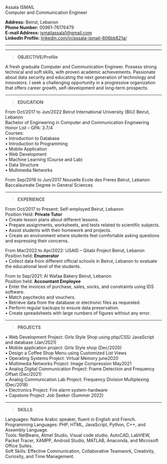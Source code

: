<p>Assala ISMAIL<br>
Computer and Communication Engineer</p>
<p><strong>Address:</strong> Beirut, Lebanon<br>
<strong>Phone Number:</strong> 00961-76176479<br>
<strong>E-mail Address:</strong> <a href="mailto:ismailassala1@gmail.com">ismailassala1@gmail.com</a><br>
<strong>LinkedIn Profile:</strong> <a href="http://linkedin.com/in/assala-ismail-606bb821a/">linkedin.com/in/assala-ismail-606bb821a/</a></p>

---
---

> <p><strong>OBJECTIVE/Profile</strong><br>
A fresh graduate Computer and Communication Engineer. Possess strong technical and soft skills, with proven academic achievements. Passionate about data security and educating the next generation of technology and innovators. I seek a challenging opportunity in a progressive organization that offers career growth, self-development and long-term prospects.</p>

___

><p ><strong>EDUCATION</strong><br>
From Oct/2017 to Jun/2022       Beirut International University (BIU)                           Beirut, Lebanon<br>
Bachelor of Engineering in Computer and Communication Engineering<br>
Honor List – GPA: 3.7/4<br>
Courses:<br>
• Introduction to Database<br>
• Introduction to Programming<br>
• Mobile Application<br>
• Web Development<br>
• Machine Learning (Course and Lab)<br>
• Data Structure<br>
• Multimedia Networks</p>
<p >From Sep/2016 to Jun/2017   Nouvelle Ecole des Freres                                                 Beirut, Lebanon<br>
Baccalaureate Degree in General Sciences</p>

___

> <p><strong>EXPERIENCE</strong><br>
From Oct/2017 to Present:      Self-employed                                                                                                                   Beirut, Lebanon<br>
Position Held: <strong>Private Tutor</strong><br>
• Create lesson plans about different lessons.<br>
• Prepare assignments, worksheets, and tests related to scientific subjects.<br>
• Assist students with their homework and projects.<br>
• Create an environment where students feel comfortable asking questions and expressing their concerns.</p>
<p>From Mar/2022 to Apr/2022:  USAID – Qitabi Project                                                                                                                Beirut, Lebanon<br>
Position held: <strong>Enumerator</strong><br>
• Collect data from different official schools in Beirut, Lebanon to evaluate the educational level of the students.</p>
<p>From to Sep/2021:   Al Wafaa Bakery                                                                                                                                                                Beirut, Lebanon<br>
Position held: <strong>Accountant Employee</strong><br>
• Enter the invoices of purchase, sales, socks, and constraints using IDS software.<br>
• Match paychecks and vouchers.<br>
• Retrieve data from the database or electronic files as requested.<br>
• Perform regular backups to ensure data preservation.<br>
• Create spreadsheets with large numbers of figures without any error.</p>

___

> <p><strong>PROJECTS</strong><br>
• Web Development Project: Girls Style Shop using php/CSS/ JavaScript and database (Jan/2021)<br>
• Mobile application project: Girls Style shop (Dec/2020)<br>
• Design a Coffee Shop Menu using Customized List Views<br>
• Operating Systems Project: Virtual Memory june2020<br>
• Multimedia Networks Project: Image Compression May2021<br>
• Analog Digital Communication Project: Frame Detection and Frequency Offset (Dec/2021)<br>
• Analog Communication Lab Project: Frequency Division Multiplexing (Dec/2018)<br>
• Electronics Project: Fire alarm system-hardware<br>
• Capstone Project: Job Seeker (Summer 2022)</p>

___

> <p><strong>SKILLS</strong><br>
Languages: Native Arabic speaker, fluent in English and French.<br>
Programming Languages: PHP, HTML, JavaScript, Python, C++, and Assembly Language.<br>
Tools: NetBeans, Atmel Studio, Visual code studio, AutoCAD, LabVIEW, Packet Tracer, XAMPP, Android Studio, MATLAB, Anaconda, and Microsoft Office Suites.<br>
Soft Skills: Effective Communication, Collaborative Teamwork, Creativity, Curiosity, and Time Management.</p>